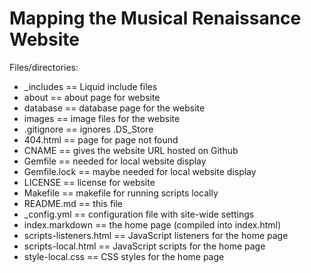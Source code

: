 # Mapping the Musical Renaissance Website #

Files/directories:
- _includes == Liquid include files
- about == about page for website
- database == database page for the website
- images == image files for the website
- .gitignore == ignores .DS_Store
- 404.html == page for page not found
- CNAME == gives the website URL hosted on Github
- Gemfile == needed for local website display
- Gemfile.lock == maybe needed for local website display
- LICENSE == license for website
- Makefile == makefile for running scripts locally
- README.md == this file
- _config.yml == configuration file with site-wide settings
- index.markdown == the home page (compiled into index.html)
- scripts-listeners.html == JavaScript listeners for the home page
- scripts-local.html == JavaScript scripts for the home page
- style-local.css == CSS styles for the home page
